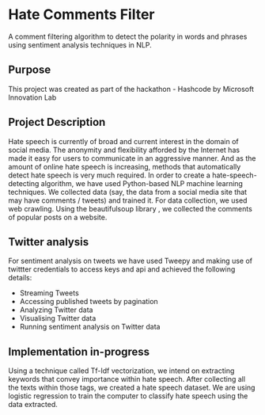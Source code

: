 # Hate Comments Filter
A comment filtering algorithm to detect the polarity in words and phrases using sentiment analysis techniques in NLP.

## Purpose
This project was created as part of the hackathon - Hashcode by Microsoft Innovation Lab

## Project Description
Hate speech is currently of broad and current interest in the domain of social media. The anonymity and flexibility afforded by the Internet has made it easy for users to communicate in an aggressive manner. And as the amount of online hate speech is increasing, methods that automatically detect hate speech is very much required.  In order to create a hate-speech-detecting algorithm, we have used Python-based NLP machine learning techniques. We collected data (say, the data from a social media site that may have comments / tweets) and trained it. For data collection, we used web crawling. Using the beautifulsoup library , we collected the comments of popular posts on a website. 

## Twitter analysis
For sentiment analysis on tweets we have used Tweepy and making use of twittter credentials to access keys and api and achieved the following details:
* Streaming Tweets
* Accessing published tweets by pagination
* Analyzing Twitter data
* Visualising Twitter data
* Running sentiment analysis on Twitter data

## Implementation in-progress
Using a technique called Tf-Idf vectorization, we intend on extracting keywords that convey importance within hate speech. After collecting all the texts within those tags, we created a hate speech dataset. We are using logistic regression to train the computer to classify hate speech using the data extracted.


